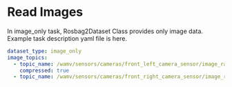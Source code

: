 # Read Images

In image_only task, Rosbag2Dataset Class provides only image data.
Example task description yaml file is here.

```yaml
dataset_type: image_only
image_topics:
  - topic_name: /wamv/sensors/cameras/front_left_camera_sensor/image_raw
    compressed: true
  - topic_name: /wamv/sensors/cameras/front_right_camera_sensor/image_raw
```
